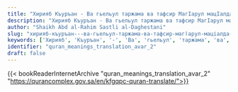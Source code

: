 ```yaml
---
title: "Хирияб Къуръан - Ва гьельул таржама ва тафсир МагӀарул мацІалда - КӀиабилеб жилд"
description: "Хирияб Къуръан - Ва гьельул таржама ва тафсир МагӀарул мацІалда - КӀиабилеб жилд"
author: "Shaikh Abd al-Rahim Sastli al-Daghestani"
slug: "хирияб-къуръан---ва-гьельул-таржама-ва-тафсир-магӏарул-маціалда---кӏиабилеб-жилд"
keywords: ['Хирияб', 'Къуръан', '-', 'Ва', 'гьельул', 'таржама', 'ва', 'тафсир', 'МагӀарул', 'мацІалда', '-', 'КӀиабилеб', 'жилд', 'quran', 'meaning', 'translation', 'book', 'download', 'pdf', 'islam']
identifier: "quran_meanings_translation_avar_2"
draft: false
---
```


{{< bookReaderInternetArchive "quran_meanings_translation_avar_2" "https://qurancomplex.gov.sa/en/kfgqpc-quran-translate/">}}
